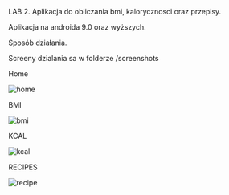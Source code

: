 LAB 2. Aplikacja do obliczania bmi, kalorycznosci oraz przepisy.

Aplikacja na androida 9.0 oraz wyższych.

Sposób działania.

Screeny dzialania sa w folderze /screenshots

Home

![home](https://github.com/AlannBerg/PAMO/assets/76206945/8b5dda5a-e660-47db-aa2c-c99b77596d24)

BMI

![bmi](https://github.com/AlannBerg/PAMO/assets/76206945/4ea2f61a-d6e9-4305-ba2e-1726793e312f)

KCAL

![kcal](https://github.com/AlannBerg/PAMO/assets/76206945/4d5dbb04-8c28-47e3-9770-ccfc48406463)

RECIPES

![recipe](https://github.com/AlannBerg/PAMO/assets/76206945/7e042452-5805-4da4-bb94-ced343a48412)
